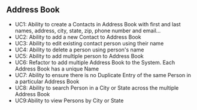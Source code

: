 ## Address Book

- UC1: Ability to create a Contacts in Address 
Book with first and last names, address, 
city, state, zip, phone number and 
email…
- UC2: Ability to add a new 
Contact to Address Book
- UC3: Ability to edit 
existing contact 
person using their 
name
- UC4: Ability to delete a 
person using 
person's name
- UC5: Ability to add multiple 
person to Address Book
- UC6: Refactor to add multiple 
Address Book to the 
System. Each Address Book 
has a unique Name
- UC7: Ability to ensure there is no Duplicate 
Entry of the same Person in a particular 
Address Book
- UC8: Ability to search Person 
in a City or State across 
the multiple Address 
Book 
- UC9:Ability to view Persons 
by City or State